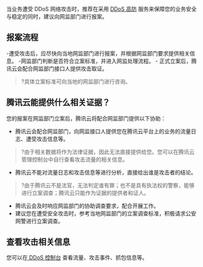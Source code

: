 当业务遭受 DDoS 网络攻击时，推荐在采用 [DDoS 高防](https://cloud.tencent.com/document/product/1020/44459) 服务来保障您的业务安全与稳定的同时，建议向网监部门进行报案。

## 报案流程
<dx-steps>
-遭受攻击后，应尽快向当地网监部门进行报案，并根据网监部门要求提供相关信息。
-网监部门判断是否符合立案标准，并进入网监处理流程。
- 正式立案后，腾讯云会配合网监部门接口人提供攻击取证。	
</dx-steps>

>?具体立案标准可向当地的网监部门进行咨询。
	


## 腾讯云能提供什么相关证据？
您的报案在网监部门立案后，腾讯云将配合网监部门提供以下协助：
- 腾讯云会配合网监部门，向网监接口人提供您在腾讯云平台上的业务的流量日志、遭受攻击信息等。
>?由于相关数据将作为法律证据，因此无法直接提供给您。您可以在腾讯云管理控制台中自行查看攻击流量的相关信息。
>
- 腾讯云不能对流量日志和攻击信息等进行分析，直接给出谁是攻击者的结论。
>?由于腾讯云不是法官，无法判定谁有罪；也不是具有执法权的警察，能够进行立案调查；腾讯云只能作为证据的提供者和证人。
>
- 腾讯云会及时响应网监部门的协助调查要求，配合开展工作。
- 建议您在遭受安全攻击时，参考当地网监部门的立案调查标准，积极请求公安网警进行立案调查。

## 查看攻击相关信息
您可以在[ DDoS 控制台](https://console.cloud.tencent.com/ddos/ddos-basic/cvm) 查看流量、攻击事件、抓包信息等。

